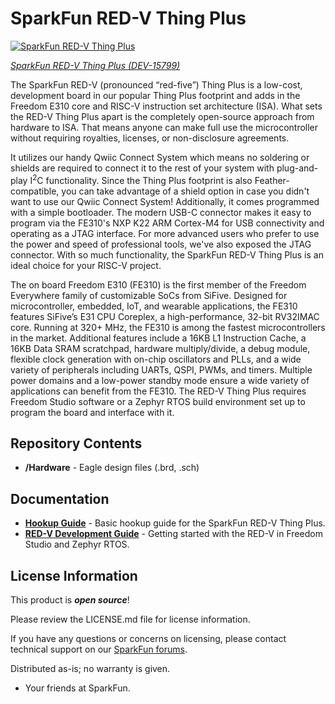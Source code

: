 SparkFun RED-V Thing Plus
========================================

[![SparkFun RED-V Thing Plus](https://cdn.sparkfun.com/assets/parts/1/4/4/0/8/15799-SparkFun_RED-V_Thing_Plus_-_SiFive_RISC-V_FE310_SoC-01.jpg)](https://www.sparkfun.com/products/15799)

*[SparkFun RED-V Thing Plus (DEV-15799)](https://www.sparkfun.com/products/15799)*

The SparkFun RED-V (pronounced “red-five”) Thing Plus is a low-cost, development board in our popular Thing Plus footprint and adds in the Freedom E310 core and RISC-V instruction set architecture (ISA). What sets the RED-V Thing Plus apart is the completely open-source approach from hardware to ISA. That means anyone can make full use the microcontroller without requiring royalties, licenses, or non-disclosure agreements.

It utilizes our handy Qwiic Connect System which means no soldering or shields are required to connect it to the rest of your system with plug-and-play I<sup>2</sup>C functionality. Since the Thing Plus footprint is also Feather-compatible, you can take advantage of a shield option in case you didn't want to use our Qwiic Connect System! Additionally, it comes programmed with a simple bootloader. The modern USB-C connector makes it easy to program via the FE310's NXP K22 ARM Cortex-M4 for USB connectivity and operating as a JTAG interface. For more advanced users who prefer to use the power and speed of professional tools, we've also exposed the JTAG connector.  With so much functionality, the SparkFun RED-V Thing Plus is an ideal choice for your RISC-V project.

The on board Freedom E310 (FE310) is the first member of the Freedom Everywhere family of customizable SoCs from SiFive. Designed for microcontroller, embedded, IoT, and wearable applications, the FE310 features SiFive’s E31 CPU Coreplex, a high-performance, 32-bit RV32IMAC core. Running at 320+ MHz, the FE310 is among the fastest microcontrollers in the market. Additional features include a 16KB L1 Instruction Cache, a 16KB Data SRAM scratchpad, hardware multiply/divide, a debug module, flexible clock generation with on-chip oscillators and PLLs, and a wide variety of peripherals including UARTs, QSPI, PWMs, and timers. Multiple power domains and a low-power standby mode ensure a wide variety of applications can benefit from the FE310. The RED-V Thing Plus requires Freedom Studio software or a Zephyr RTOS build environment set up to program the board and interface with it.

Repository Contents
-------------------

* **/Hardware** - Eagle design files (.brd, .sch)

Documentation
--------------

* **[Hookup Guide](https://learn.sparkfun.com/tutorials/red-v-redboard-hookup-guide)** - Basic hookup guide for the SparkFun RED-V Thing Plus.
* **[RED-V Development Guide](https://learn.sparkfun.com/tutorials/red-v-development-guide)** - Getting started with the RED-V in Freedom Studio and Zephyr RTOS.

License Information
-------------------

This product is _**open source**_! 

Please review the LICENSE.md file for license information. 

If you have any questions or concerns on licensing, please contact technical support on our [SparkFun forums](https://forum.sparkfun.com/viewforum.php?f=152).

Distributed as-is; no warranty is given.

- Your friends at SparkFun.

_<COLLABORATION CREDIT>_
